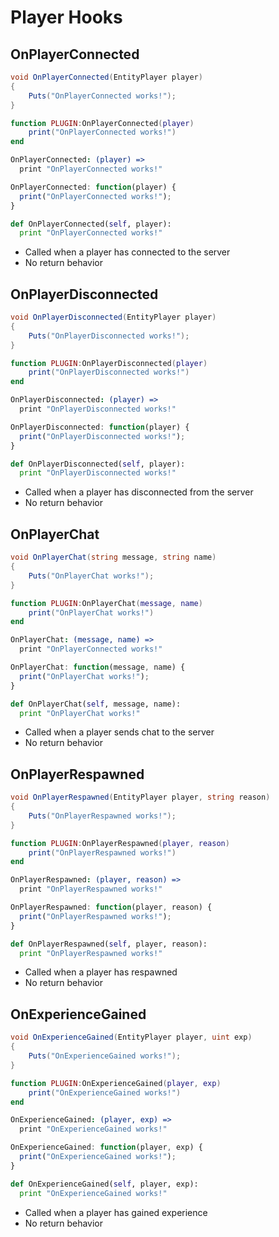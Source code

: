 # Player Hooks

## OnPlayerConnected

``` csharp
void OnPlayerConnected(EntityPlayer player)
{
    Puts("OnPlayerConnected works!");
}
```

``` lua
function PLUGIN:OnPlayerConnected(player)
    print("OnPlayerConnected works!")
end
```

``` coffeescript
OnPlayerConnected: (player) =>
  print "OnPlayerConnected works!"
```

``` javascript
OnPlayerConnected: function(player) {
  print("OnPlayerConnected works!");
}
```

``` python
def OnPlayerConnected(self, player):
  print "OnPlayerConnected works!"
```

 * Called when a player has connected to the server
 * No return behavior

## OnPlayerDisconnected

``` csharp
void OnPlayerDisconnected(EntityPlayer player)
{
    Puts("OnPlayerDisconnected works!");
}
```

``` lua
function PLUGIN:OnPlayerDisconnected(player)
    print("OnPlayerDisconnected works!")
end
```

``` coffeescript
OnPlayerDisconnected: (player) =>
  print "OnPlayerDisconnected works!"
```

``` javascript
OnPlayerDisconnected: function(player) {
  print("OnPlayerDisconnected works!");
}
```

``` python
def OnPlayerDisconnected(self, player):
  print "OnPlayerDisconnected works!"
```

 * Called when a player has disconnected from the server
 * No return behavior

## OnPlayerChat

``` csharp
void OnPlayerChat(string message, string name)
{
    Puts("OnPlayerChat works!");
}
```

``` lua
function PLUGIN:OnPlayerChat(message, name)
    print("OnPlayerChat works!")
end
```

``` coffeescript
OnPlayerChat: (message, name) =>
  print "OnPlayerConnected works!"
```

``` javascript
OnPlayerChat: function(message, name) {
  print("OnPlayerChat works!");
}
```

``` python
def OnPlayerChat(self, message, name):
  print "OnPlayerChat works!"
```

 * Called when a player sends chat to the server
 * No return behavior

## OnPlayerRespawned

``` csharp
void OnPlayerRespawned(EntityPlayer player, string reason)
{
    Puts("OnPlayerRespawned works!");
}
```

``` lua
function PLUGIN:OnPlayerRespawned(player, reason)
    print("OnPlayerRespawned works!")
end
```

``` coffeescript
OnPlayerRespawned: (player, reason) =>
  print "OnPlayerRespawned works!"
```

``` javascript
OnPlayerRespawned: function(player, reason) {
  print("OnPlayerRespawned works!");
}
```

``` python
def OnPlayerRespawned(self, player, reason):
  print "OnPlayerRespawned works!"
```

 * Called when a player has respawned
 * No return behavior

## OnExperienceGained

``` csharp
void OnExperienceGained(EntityPlayer player, uint exp)
{
    Puts("OnExperienceGained works!");
}
```

``` lua
function PLUGIN:OnExperienceGained(player, exp)
    print("OnExperienceGained works!")
end
```

``` coffeescript
OnExperienceGained: (player, exp) =>
  print "OnExperienceGained works!"
```

``` javascript
OnExperienceGained: function(player, exp) {
  print("OnExperienceGained works!");
}
```

``` python
def OnExperienceGained(self, player, exp):
  print "OnExperienceGained works!"
```

 * Called when a player has gained experience
 * No return behavior
